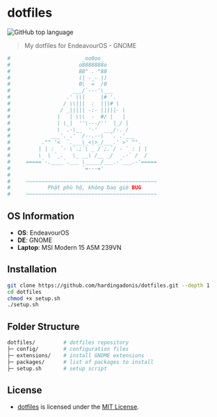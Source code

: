 # dotfiles

![GitHub top language](https://img.shields.io/github/languages/top/hardingadonis/dotfiles)

> My dotfiles for EndeavourOS - GNOME

```bash
#                       _oo0oo_
#                      o8888888o
#                      88" . "88
#                      (| -_- |)
#                      0\  =  /0
#                    ___/`---'\___
#                  .' \\|     |# '.
#                 / \\|||  :  |||# \
#                / _||||| -:- |||||- \
#               |   | \\\  -  #/ |   |
#               | \_|  ''\---/''  |_/ |
#               \  .-\__  '-'  ___/-. /
#             ___'. .'  /--.--\  `. .'___
#          ."" '<  `.___\_<|>_/___.' >' "".
#         | | :  `- \`.;`\ _ /`;.`/ - ` : | |
#         \  \ `_.   \_ __\ /__ _/   .-` /  /
#     =====`-.____`.___ \_____/___.-`___.-'=====
#                       `=---='
#
#     ~~~~~~~~~~~~~~~~~~~~~~~~~~~~~~~~~~~~~~~~~~
#            Phật phù hộ, không bao giờ BUG
#     ~~~~~~~~~~~~~~~~~~~~~~~~~~~~~~~~~~~~~~~~~~
```

## OS Information

- **OS**: EndeavourOS
- **DE**: GNOME
- **Laptop**: MSI Modern 15 A5M 239VN

## Installation

```bash
git clone https://github.com/hardingadonis/dotfiles.git --depth 1
cd dotfiles
chmod +x setup.sh
./setup.sh
```

## Folder Structure

```bash
dotfiles/         # dotfiles repository
├─ config/        # configuration files
├─ extensions/    # install GNOME extensions
├─ packages/      # list of packages to install
├─ setup.sh       # setup script
```

## License

- [dotfiles](https://github.com/hardingadonis/dotfiles) is licensed under the [MIT License](LICENSE).
